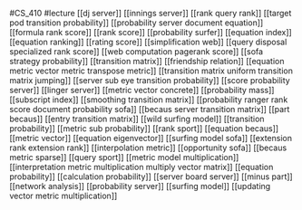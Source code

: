 #CS_410
#lecture
[[dj server]]
[[innings server]]
[[rank query rank]]
[[target pod transition probability]]
[[probability server document equation]]
[[formula rank score]]
[[rank score]]
[[probability surfer]]
[[equation index]]
[[equation ranking]]
[[rating score]]
[[simplification web]]
[[query disposal specialized rank score]]
[[web computation pagerank score]]
[[sofa strategy probability]]
[[transition matrix]]
[[friendship relation]]
[[equation metric vector metric transpose metric]]
[[transition matrix uniform transition matrix jumping]]
[[server sub eye transition probability]]
[[score probability server]]
[[linger server]]
[[metric vector concrete]]
[[probability mass]]
[[subscript index]]
[[smoothing transition matrix]]
[[probability ranger rank score document probability sofa]]
[[becaus server transition matrix]]
[[part becaus]]
[[entry transition matrix]]
[[wild surfing model]]
[[transition probability]]
[[metric sub probability]]
[[rank sport]]
[[equation becaus]]
[[metric vector]]
[[equation eigenvector]]
[[surfing model sofa]]
[[extension rank extension rank]]
[[interpolation metric]]
[[opportunity sofa]]
[[becaus metric sparse]]
[[query sport]]
[[metric model multiplication]]
[[interpretation metric multiplication multiply vector matrix]]
[[equation probability]]
[[calculation probability]]
[[server board server]]
[[minus part]]
[[network analysis]]
[[probability server]]
[[surfing model]]
[[updating vector metric multiplication]]
